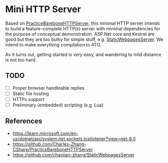 # Mini HTTP Server

Based on [PracticeBareboneHTTPServer](https://github.com/Charles-Zhang-CSharp/PracticeBareboneHTTPServer), this minimal HTTP server intends to build a feature-complete HTTP(s) server with minimal dependencies for the purpose of conceptual demonstration. ASP.Net core and Kestrel are good but they are too bulky for simple stuff, e.g. [StaticWebpagesServer](https://github.com/chaojian-zhang/StaticWebpagesServer). We intend to make everything compilation to ATO.

As it turns out, getting started is very easy, and wandering to mild distance is not too hard.

## TODO

- [ ] Proper browser handleable replies
- [ ] Static file hosting
- [ ] HTTPs support
- [ ] Preliminary (embedded) scripting (e.g. Lua)

## References

* https://learn.microsoft.com/en-us/dotnet/api/system.net.sockets.tcplistener?view=net-8.0
* https://github.com/Charles-Zhang-CSharp/PracticeBareboneHTTPServer
* https://github.com/chaojian-zhang/StaticWebpagesServer